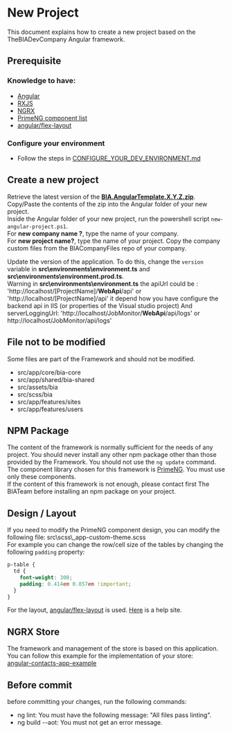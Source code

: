 # New Project
This document explains how to create a new project based on the TheBIADevCompany Angular framework.   

## Prerequisite

### Knowledge to have:
* [Angular](https://angular.io/)
* [RXJS](https://www.learnrxjs.io/)
* [NGRX](https://ngrx.io/)
* [PrimeNG component list](https://www.primefaces.org/primeng/v9.1.4-lts/)
* [angular/flex-layout](https://github.com/angular/flex-layout/wiki)

### Configure your environment
* Follow the steps in [CONFIGURE_YOUR_DEV_ENVIRONMENT.md](./CONFIGURE_YOUR_DEV_ENVIRONMENT.md)

## Create a new project
Retrieve the latest version of the **[BIA.AngularTemplate.X.Y.Z.zip](../../Docs/BIAExtension)**.   
Copy/Paste the contents of the zip into the Angular folder of your new project.   
Inside the Angular folder of your new project, run the powershell script `new-angular-project.ps1`.   
For **new company name ?**, type the name of your company.   
For **new project name?**, type the name of your project.
Copy the company custom files from the BIACompanyFiles repo of your company.

Update the version of the application. To do this, change the `version` variable in **src\environments\environment.ts** and **src\environments\environment.prod.ts**.   
Warning in **src\environments\environment.ts** the apiUrl could be : 'http://localhost/[ProjectName]/**WebApi**/api' or 'http://localhost/[ProjectName]/api' it depend how you have configure the backend api in IIS (or properties of the Visual studio project)
And serverLoggingUrl: 'http://localhost/JobMonitor/**WebApi**/api/logs' or http://localhost/JobMonitor/api/logs'

## File not to be modified
Some files are part of the Framework and should not be modified.

* src/app/core/bia-core
* src/app/shared/bia-shared
* src/assets/bia
* src/scss/bia
* src/app/features/sites
* src/app/features/users


## NPM Package
The content of the framework is normally sufficient for the needs of any project. You should never install any other npm package other than those provided by the Framework.   You should not use the `ng update` command.   
The component library chosen for this framework is [PrimeNG](https://www.primefaces.org/primeng/v9.1.4-lts/). You must use only these components.   
If the content of this framework is not enough, please contact first The BIATeam before installing an npm package on your project.

## Design / Layout
If you need to modify the PrimeNG component design, you can modify the following file: src\scss\\_app-custom-theme.scss   
For example you can change the row/cell size of the tables by changing the following `padding` property:
``` scss
p-table {
  td {
    font-weight: 300;
    padding: 0.414em 0.857em !important;
  }
}
```
For the layout, [angular/flex-layout](https://github.com/angular/flex-layout/wiki) is used. [Here](https://tburleson-layouts-demos.firebaseapp.com/#/docs) is a help site.
## NGRX Store
The framework and management of the store is based on this application. You can follow this example for the implementation of your store:   
[angular-contacts-app-example](https://github.com/avatsaev/angular-contacts-app-example)

## Before commit
before committing your changes, run the following commands:

* ng lint: You must have the following message: "All files pass linting".
* ng build --aot: You must not get an error message.

